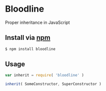 # Bloodline

Proper inheritance in JavaScript

## Install via [npm](https://npmjs.org)

```sh
$ npm install bloodline
```

## Usage

```js
var inherit = require( 'bloodline' )
```

```js
inherit( SomeConstructor, SuperConstructor )
```
